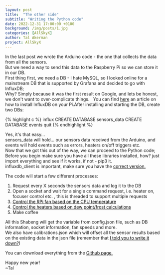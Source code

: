 ```yaml
---
layout: post
title:  "The other side"
subtitle: "Writing the Python code"
date: 2022-12-31 17:00:00 +0100
background: /img/posts/1.jpg
categories: [AllSkyX]
author: Tal Akerman
project: AllSkyX
---
```

<link rel="stylesheet"
        href="https://cdnjs.cloudflare.com/ajax/libs/highlight.js/10.0.3/styles/default.min.css">
<script src="https://cdnjs.cloudflare.com/ajax/libs/highlight.js/10.0.3/highlight.min.js"></script>
<script>hljs.initHighlightingOnLoad();</script>

In the last post we wrote the Arduino code - the one that collects the data from all the sensors.  
But we need a way to send this data to the Raspberry Pi so we can store it in our DB.  
First thing first, we need a DB - I hate MySQL, so I looked online for a mainstream DB that is supported by Grafana and decided to go with InfluxDB;  
Why? Simply because it was the first result on Google, and lets be honest, we don't want to over-complicate things.    
You can find <a href="https://pimylifeup.com/raspberry-pi-influxdb/" style="color:black">here</a> an article on how to install InfluxDB on your Pi.After installing and starting the DB, create two DBs:  

{% highlight c %}
influx
CREATE DATABASE sensors_data
CREATE DATABASE events
quit 
{% endhighlight %}
  

Yes, it's that easy...  
sensors_data will hold... our sensors data received from the Arduino, and events will hold events such as errors, heaters on/off triggers etc.   
Now that we got this out of the way, we can proceed to the Python code;  
Before you begin make sure you have all these libraries installed, how? just import everything and see if it works, if not - pip3 it.  
influxdb_client is important, make sure you have the <a href="https://influxdb-client.readthedocs.io/en/latest" style="color:black">correct version.</a>   
  
The code will start a few different processes:  
1. Request every X seconds the sensors data and log it to the DB 
2. Open a socket and wait for a single command request, i.e. heater on, focuser control etc. , this is threaded to support multiple requests 
3. <u><a href="#"  style="color:black">Control the RPi fan based on the CPU temperature</a></u>
4. <u><a href="#"  style="color:black">Control the heaters based on dew point/frost calculations</a></u>
5. Make coffee  


All this Shabeng will get the variable from config.json file, such as DB information, socket information, fan speeds and more.  
We also have calibrations.json which will offset all the sensor results based on the existing data in the json file (remember that <a href="/allskyx/2022/12/26/post5.html"  style="color:black">I told you to write it down?</a>)  


You can download everything from the <a href="https://github.com/akermania/AllSkyX/tree/main/RaspberryPi" style="color:black">Github page.</a> 


Happy new year!  
~Tal
